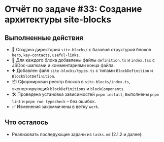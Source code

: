 # Отчёт по задаче #33: Создание архитектуры site-blocks

## Выполненные действия

- 📁 Создана директория `site-blocks/` с базовой структурой блоков `hero`, `key-contacts`, `useful-links`.
- 📝 Для каждого блока добавлены файлы `definition.ts` и `index.tsx` с JSDoc-шапками и комментариями конца файла.
- ➕ Добавлен файл `site-blocks/types.ts` с типами `BlockDefinition` и `BlockSlotDefinition`.
- 📦 Сформирован реестр блоков в `site-blocks/index.ts`, экспортирующий `blockDefinitions` и `blockComponents`.
- 🛠 Проведена установка зависимостей `pnpm install`, выполнены `pnpm lint` и `pnpm run typecheck` – без ошибок.
- ✅ Изменения закоммичены в ветку `work`.

## Что осталось

- Реализовать последующие задачи из `tasks.md` (2.1.2 и далее).



